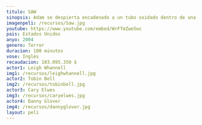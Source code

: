 ```yaml
---
titulo: SAW
sinopsis: Adam se despierta encadenado a un tubo oxidado dentro de una decrépita cámara subterránea. A su lado, hay otra persona encadenada, el Dr. Lawrence Gordon. Entre ellos hay un hombre muerto. Ninguno de los dos sabe por qué está allí, pero tienen un casette con instrucciones para que el Dr. Gordon mate a Adam en un plazo de ocho horas. Recordando una investigación de asesinato llevada a cabo por un detective llamado Tapp, Gordon descubre que él y Adam son victimas de un psicópata conocido como Jigsaw. Sólo disponen de unas horas para desenredar el complicado rompecabezas en el que están inmersos.
imagenpeli: /recursos/Saw.jpg
youtube: https://www.youtube.com/embed/WrFTmZwe5wc
pais: Estados Unidos
anyo: 2004
genero: Terror
duracion: 100 minutos
vose: Inglés
recaudacion: 103.095.350 $
actor1: Leigh Whannell
img1: /recursos/leighwhannell.jpg
actor2: Tobin Bell
img2: /recursos/tobinbell.jpg
actor3: Cary Elwes
img3: /recursos/caryelwes.jpg
actor4: Danny Glover
img4: /recursos/dannyglover.jpg
layout: peli
---
```

